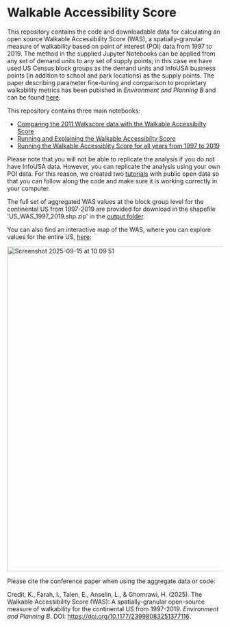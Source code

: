 # Walkable Accessibility Score
This repository contains the code and downloadable data for calculating an open source Walkable Accessibility Score (WAS), a spatially-granular measure of walkability based on point of interest (POI) data from 1997 to 2019. The method in the supplied Jupyter Notebooks can be applied from any set of demand units to any set of supply points; in this case we have used US Census block groups as the demand units and InfoUSA business points (in addition to school and park locations) as the supply points. The paper describing parameter fine-tuning and comparison to proprietary walkability metrics has been pubished in _Environment and Planning B_ and can be found [here](https://journals.sagepub.com/doi/10.1177/23998083251377116). 

This repository contains three main notebooks:
- [Comparing the 2011 Walkscore data with the Walkable Accessibilty Score](https://github.com/kcredit/Walkable-Accessibility-Score/blob/main/src/Correlations%20between%20WS%20and%20WAS.ipynb)
- [Running and Explaining the Walkable Accessibilty Score](https://github.com/kcredit/Walkable-Accessibility-Score/blob/main/src/Walkscore%20and%20Walkable%20Accessibility%20Score.ipynb)
- [Running the Walkable Accessiblity Score for all years from 1997 to 2019](https://github.com/kcredit/Walkable-Accessibility-Score/blob/main/src/for_all_years.ipynb)

Please note that you will not be able to replicate the analysis if you do not have InfoUSA data. However, you can replicate the analysis using your own POI data.
For this reason, we created two [tutorials](https://github.com/kcredit/Walkable-Accessibility-Score/tree/main/tutorials) with public open data so that you can follow along the code and make sure it is working correctly in your computer.

The full set of aggregated WAS values at the block group level for the continental US from 1997-2019 are provided for download in the shapefile 'US_WAS_1997_2019.shp.zip' in the [output folder](https://github.com/kcredit/Walkable-Accessibility-Score/tree/main/output). 

You can also find an interactive map of the WAS, where you can explore values for the entire US, [here](https://experience.arcgis.com/experience/ce83fc13e21c415ab9e12427da3d53df?draft=true):

<img width="1782" height="757" alt="Screenshot 2025-09-15 at 10 09 51" src="https://github.com/user-attachments/assets/059e9e07-c670-445c-8b69-ae901849ab70" />

Please cite the conference paper when using the aggregate data or code:

Credit, K., Farah, I., Talen, E., Anselin, L., & Ghomrawi, H. (2025). The Walkable Accessibility Score (WAS): A spatially-granular open-source measure of walkability for the continental US from 1997-2019. *Environment and Planning B*. DOI: https://doi.org/10.1177/23998083251377116.
